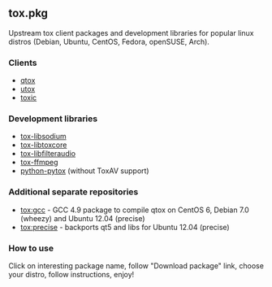 ## tox.pkg

Upstream tox client packages and development libraries for popular linux distros (Debian, Ubuntu, CentOS, Fedora, openSUSE, Arch).

### Clients

* [qtox](https://build.opensuse.org/package/show/home:antonbatenev:tox/qtox)
* [utox](https://build.opensuse.org/package/show/home:antonbatenev:tox/utox)
* [toxic](https://build.opensuse.org/package/show/home:antonbatenev:tox/toxic)

### Development libraries

* [tox-libsodium](https://build.opensuse.org/package/show/home:antonbatenev:tox/tox-libsodium)
* [tox-libtoxcore](https://build.opensuse.org/package/show/home:antonbatenev:tox/tox-libtoxcore)
* [tox-libfilteraudio](https://build.opensuse.org/package/show/home:antonbatenev:tox/tox-libfilteraudio)
* [tox-ffmpeg](https://build.opensuse.org/package/show/home:antonbatenev:tox/tox-ffmpeg)
* [python-pytox](https://build.opensuse.org/package/show/home:antonbatenev:tox/python-pytox) (without ToxAV support)

### Additional separate repositories

* [tox:gcc](https://build.opensuse.org/package/show/home:antonbatenev:tox:gcc/tox-gcc) - GCC 4.9 package to compile qtox on CentOS 6, Debian 7.0 (wheezy) and Ubuntu 12.04 (precise)
* [tox:precise](https://build.opensuse.org/project/show/home:antonbatenev:tox:precise) - backports qt5 and libs for Ubuntu 12.04 (precise)

### How to use

Click on interesting package name, follow "Download package" link, choose your distro, follow instructions, enjoy!
